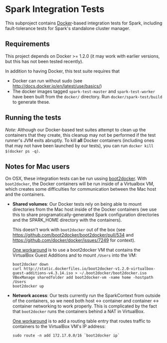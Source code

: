 # Spark Integration Tests

This subproject contains [Docker](http://docker.com)-based integration tests for Spark, including fault-tolerance tests for Spark's standalone cluster manager.

## Requirements

This project depends on Docker >= 1.2.0 (it may work with earlier versions, but this has not been tested recently).

In addition to having Docker, this test suite requires that

- Docker can run without sudo (see http://docs.docker.io/en/latest/use/basics/)
- The docker images tagged `spark-test-master` and `spark-test-worker` have been built from the `docker/` directory. Run `docker/spark-test/build` to generate these.

## Running the tests

*Note:* Although our Docker-based test suites attempt to clean up the containers that they create, this cleanup may not be performed if the test runner's JVM exits abruptly.  To kill **all** Docker containers (including ones that may not have been launched by our tests), you can run `docker kill $(docker ps -q)`.

## Notes for Mac users

On OSX, these integration tests can be run ussing [boot2docker](https://github.com/boot2docker/boot2docker).  With `boot2docker`, the Docker containers will be run inside of a Virtualbox VM, which creates some difficulties for communication between the Mac host and the containers.

- **Shared volumes**: Our Docker tests rely on being able to mount directories from the Mac host inside of the Docker containers (we use this to share programatically-generated Spark configuration directories and the SPARK_HOME directory with the containers).

  This doesn't work with `boot2docker` out of the box (see https://github.com/boot2docker/boot2docker/pull/534 and https://github.com/docker/docker/issues/7249 for context).
  
  [One workaround](https://gist.github.com/mmerickel/e213fbe7ec7728e4d043#bind-mounting-from-os-x-into-docker-containers) is to use a boot2docker VM that contains the VirtualBox Guest Additions and to mount `/Users` into the VM:
  
  ```
  boot2docker down
  curl http://static.dockerfiles.io/boot2docker-v1.2.0-virtualbox-guest-additions-v4.3.14.iso > ~/.boot2docker/boot2docker.iso
  VBoxManage sharedfolder add boot2docker-vm -name home -hostpath /Users
  boot2docker up
  ``` 
  
- **Network access**:  Our tests currently run the SparkContext from outside of the containers, so we need both host <-> container and container <-> container networking to work properly.  This is complicated by the fact that `boot2docker` runs the containers behind a NAT in VirtualBox.

  [One workaround](http://ispyker.blogspot.com/2014/04/accessing-docker-container-private.html?showComment=1410230338007#c2605390174336905455) is to add a routing table entry that routes traffic to containers to the VirtualBox VM's IP address:
  
  ```
  sudo route -n add 172.17.0.0/16 `boot2docker ip`
  ```